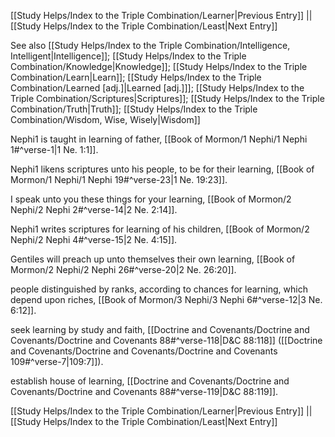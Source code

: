 [[Study Helps/Index to the Triple Combination/Learner|Previous Entry]]  ||  [[Study Helps/Index to the Triple Combination/Least|Next Entry]]

 See also [[Study Helps/Index to the Triple Combination/Intelligence, Intelligent|Intelligence]]; [[Study Helps/Index to the Triple Combination/Knowledge|Knowledge]]; [[Study Helps/Index to the Triple Combination/Learn|Learn]]; [[Study Helps/Index to the Triple Combination/Learned [adj.]|Learned [adj.]]]; [[Study Helps/Index to the Triple Combination/Scriptures|Scriptures]]; [[Study Helps/Index to the Triple Combination/Truth|Truth]]; [[Study Helps/Index to the Triple Combination/Wisdom, Wise, Wisely|Wisdom]]

 Nephi1 is taught in learning of father, [[Book of Mormon/1 Nephi/1 Nephi 1#^verse-1|1 Ne. 1:1]].

 Nephi1 likens scriptures unto his people, to be for their learning, [[Book of Mormon/1 Nephi/1 Nephi 19#^verse-23|1 Ne. 19:23]].

 I speak unto you these things for your learning, [[Book of Mormon/2 Nephi/2 Nephi 2#^verse-14|2 Ne. 2:14]].

 Nephi1 writes scriptures for learning of his children, [[Book of Mormon/2 Nephi/2 Nephi 4#^verse-15|2 Ne. 4:15]].

 Gentiles will preach up unto themselves their own learning, [[Book of Mormon/2 Nephi/2 Nephi 26#^verse-20|2 Ne. 26:20]].

 people distinguished by ranks, according to chances for learning, which depend upon riches, [[Book of Mormon/3 Nephi/3 Nephi 6#^verse-12|3 Ne. 6:12]].

 seek learning by study and faith, [[Doctrine and Covenants/Doctrine and Covenants/Doctrine and Covenants 88#^verse-118|D&C 88:118]] ([[Doctrine and Covenants/Doctrine and Covenants/Doctrine and Covenants 109#^verse-7|109:7]]).

 establish house of learning, [[Doctrine and Covenants/Doctrine and Covenants/Doctrine and Covenants 88#^verse-119|D&C 88:119]].

[[Study Helps/Index to the Triple Combination/Learner|Previous Entry]]  ||  [[Study Helps/Index to the Triple Combination/Least|Next Entry]]